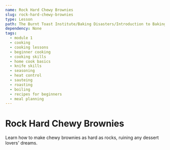```yaml
---
name: Rock Hard Chewy Brownies
slug: rock-hard-chewy-brownies
type: Lesson
path: The Burnt Toast Institute/Baking Disasters/Introduction to Baking Disasters/Cookies And Brownies/Rock Hard Chewy Brownies
dependency: None
tags:
  - module 1
  - cooking
  - cooking lessons
  - beginner cooking
  - cooking skills
  - home cook basics
  - knife skills
  - seasoning
  - heat control
  - sauteing
  - roasting
  - boiling
  - recipes for beginners
  - meal planning
---
```


# Rock Hard Chewy Brownies

Learn how to make chewy brownies as hard as rocks, ruining any dessert lovers' dreams.
